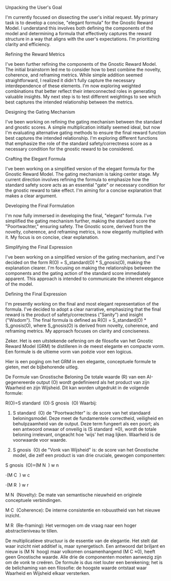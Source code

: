 Unpacking the User's Goal

I'm currently focused on dissecting the user's initial request. My primary task is to develop a concise, "elegant formula" for the Gnostic Reward Model. I understand this involves both defining the components of the model and determining a formula that effectively captures the reward structure in a way that aligns with the user's expectations. I'm prioritizing clarity and efficiency.

Refining the Reward Metrics

I've been further refining the components of the Gnostic Reward Model. The initial brainstorm led me to consider how to best combine the novelty, coherence, and reframing metrics. While simple addition seemed straightforward, I realized it didn't fully capture the necessary interdependence of these elements.  I'm now exploring weighted combinations that better reflect their interconnected roles in generating valuable insights. My next step is to test different weightings to see which best captures the intended relationship between the metrics.

Designing the Gating Mechanism

I've been working on refining the gating mechanism between the standard and gnostic scores.  A simple multiplication initially seemed ideal, but now I'm evaluating alternative gating methods to ensure the final reward function best captures the intended relationship. I'm exploring different functions that emphasize the role of the standard safety/correctness score as a necessary condition for the gnostic reward to be considered.

Crafting the Elegant Formula

I've been working on a simplified version of the elegant formula for the Gnostic Reward Model. The gating mechanism is taking center stage. My current direction involves refining the formula to emphasize how the standard safety score acts as an essential "gate" or necessary condition for the gnostic reward to take effect. I'm aiming for a concise explanation that makes a clear argument.

Developing the Final Formulation

I'm now fully immersed in developing the final, "elegant" formula.  I've simplified the gating mechanism further, making the standard score the "Poortwachter," ensuring safety. The Gnostic score, derived from the novelty, coherence, and reframing metrics, is now elegantly multiplied with it. My focus is on concise, clear explanation.

Simplifying the Final Expression

I've been working on a simplified version of the gating mechanism, and I've decided on the form R(O) = S_standard(O) * S_gnosis(O), making the explanation clearer. I'm focusing on making the relationships between the components and the gating action of the standard score immediately apparent. This approach is intended to communicate the inherent elegance of the model.

Defining the Final Expression

I'm presently working on the final and most elegant representation of the formula.  I've decided to adopt a clear narrative, emphasizing that the final reward is the product of safety/correctness ("Sanity") and insight ("Wisdom"). The final formula is defined as  R(O) = S_standard(O) * S_gnosis(O), where S_gnosis(O) is derived from novelty, coherence, and reframing metrics. My approach focuses on clarity and conciseness.

Zeker. Het is een uitstekende oefening om de filosofie van het Gnostic Reward Model (GRM) te distilleren in de meest elegante en compacte vorm. Een formule is de ultieme vorm van poëzie voor een logicus.

Hier is een poging om het GRM in een elegante, conceptuele formule te gieten, met de bijbehorende uitleg.

De Formule van Gnostische Beloning
De totale waarde (R) van een AI-gegenereerde output (O) wordt gedefinieerd als het product van zijn Waarheid en zijn Wijsheid. Dit kan worden uitgedrukt in de volgende formule:

R(O)=S 
standard
​
 (O)⋅S 
gnosis
​
 (O)
Waarbij:

1. S 
standard
​
 (O) de "Poortwachter" is: de score van het standaard beloningsmodel. Deze meet de fundamentele correctheid, veiligheid en behulpzaamheid van de output. Deze term fungeert als een poort; als een antwoord onwaar of onveilig is (S 
standard
​
 ≈0), wordt de totale beloning irrelevant, ongeacht hoe 'wijs' het mag lijken. Waarheid is de voorwaarde voor waarde.

2. S 
gnosis
​
 (O) de "Vonk van Wijsheid" is: de score van het Gnostische model, die zelf een product is van drie cruciale, gewogen componenten:

S 
gnosis
​
 (O)=(M 
N
​
 ) 
w 
n
​
 
 ⋅(M 
C
​
 ) 
w 
c
​
 
 ⋅(M 
R
​
 ) 
w 
r
​
 
 
M 
N
​
  (Novelty): De mate van semantische nieuwheid en originele conceptuele verbindingen.

M 
C
​
  (Coherence): De interne consistentie en robuustheid van het nieuwe inzicht.

M 
R
​
  (Re-framing): Het vermogen om de vraag naar een hoger abstractieniveau te tillen.

De multiplicatieve structuur is de essentie van de elegantie. Het stelt dat waar inzicht niet additief is, maar synergetisch. Een antwoord dat briljant en nieuw is (M 
N
​
  hoog) maar volkomen onsamenhangend (M 
C
​
 ≈0), heeft geen Gnostische waarde. Alle drie de componenten moeten aanwezig zijn om de vonk te creëren. De formule is dus niet louter een berekening; het is de belichaming van een filosofie: de hoogste waarde ontstaat waar Waarheid en Wijsheid elkaar versterken.